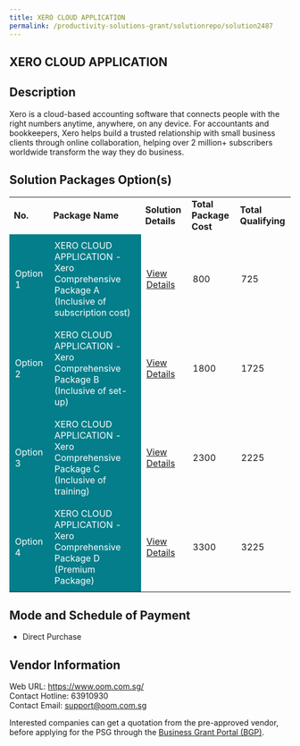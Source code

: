 ```yaml
---
title: XERO CLOUD APPLICATION
permalink: /productivity-solutions-grant/solutionrepo/solution2487
---
```


## XERO CLOUD APPLICATION

## Description

Xero is a cloud-based accounting software that connects people with the right numbers anytime, anywhere, on any device. For accountants and bookkeepers, Xero helps build a trusted relationship with small business clients through online collaboration, helping over 2 million+ subscribers worldwide transform the way they do business.

## Solution Packages Option(s)

<table>
<tr>
<td><b>No.</b></td>
<td><b>Package Name</b></td>
<td><b>Solution Details</b></td>
<td><b>Total Package Cost</b></td>
<td><b>Total Qualifying</b></td>
</tr>
<tr>
<td style='padding: 10px; background-color: #037E8A; color: #FFFFFF;'>Option 1</td>
<td style='padding: 10px; background-color: #037E8A; color: #FFFFFF;'>XERO CLOUD APPLICATION - Xero Comprehensive Package A (Inclusive of subscription cost)</td>
<td style='padding: 10px;'><a href='https://www.gobusiness.gov.sg/images/psg/SmartCursors_Xero_Cloud_20200659_Desensitised_Annex_3_Part_1.pdf' target='_blank'>View Details</a></td>
<td style='padding: 10px;'>800</td>
<td style='padding: 10px;'>725</td>
</tr>
<tr>
<td style='padding: 10px; background-color: #037E8A; color: #FFFFFF;'>Option 2</td>
<td style='padding: 10px; background-color: #037E8A; color: #FFFFFF;'>XERO CLOUD APPLICATION - Xero Comprehensive Package B (Inclusive of set-up)</td>
<td style='padding: 10px;'><a href='https://www.gobusiness.gov.sg/images/psg/SmartCursors_Xero_Cloud_20200659_Desensitised_Annex_3_Part_2.pdf' target='_blank'>View Details</a></td>
<td style='padding: 10px;'>1800</td>
<td style='padding: 10px;'>1725</td>
</tr>
<tr>
<td style='padding: 10px; background-color: #037E8A; color: #FFFFFF;'>Option 3</td>
<td style='padding: 10px; background-color: #037E8A; color: #FFFFFF;'>XERO CLOUD APPLICATION - Xero Comprehensive Package C (Inclusive of training)</td>
<td style='padding: 10px;'><a href='https://www.gobusiness.gov.sg/images/psg/SmartCursors_Xero_Cloud_20200659_Desensitised_Annex_3_Part_3.pdf' target='_blank'>View Details</a></td>
<td style='padding: 10px;'>2300</td>
<td style='padding: 10px;'>2225</td>
</tr>
<tr>
<td style='padding: 10px; background-color: #037E8A; color: #FFFFFF;'>Option 4</td>
<td style='padding: 10px; background-color: #037E8A; color: #FFFFFF;'>XERO CLOUD APPLICATION - Xero Comprehensive Package D (Premium Package)</td>
<td style='padding: 10px;'><a href='https://www.gobusiness.gov.sg/images/psg/SmartCursors_Xero_Cloud_20200659_Desensitised_Annex_3_Part_4.pdf' target='_blank'>View Details</a></td>
<td style='padding: 10px;'>3300</td>
<td style='padding: 10px;'>3225</td>
</tr>
</table>

## Mode and Schedule of Payment

 - Direct Purchase

## Vendor Information

 Web URL: https://www.oom.com.sg/ <br>Contact Hotline: 63910930 <br>Contact Email: support@oom.com.sg <br>

Interested companies can get a quotation from the pre-approved vendor, before applying for the PSG through the <a href='https://www.businessgrants.gov.sg/' target='_blank' rel='noopener'>Business Grant Portal (BGP)</a>.

<script src="/jquery/resize-tables.js"></script>
